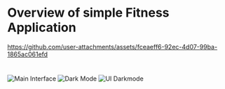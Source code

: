 # Overview of simple Fitness Application
https://github.com/user-attachments/assets/fceaeff6-92ec-4d07-99ba-1865ac061efd
# 
![Main Interface](https://github.com/user-attachments/assets/c90b0074-f729-481e-942f-ebc0b546d49b)
![Dark Mode](https://github.com/user-attachments/assets/1a411fc9-bf94-47f0-ad8a-b847cfa3cb3b)
![UI Darkmode](https://github.com/user-attachments/assets/73515cf8-732d-4882-9d0f-199a9ab3fedd)
